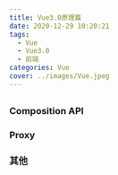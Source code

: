 ```yaml
---
title: Vue3.0原理篇
date: 2020-12-29 10:20:21
tags:
  - Vue
  - Vue3.0
  - 前端
categories: Vue
cover: ../images/Vue.jpeg
---
```


## 
### Composition API
### Proxy
### 其他